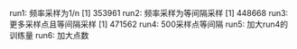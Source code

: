 run1: 频率采样为1/n [1] 353961
run2: 频率采样为等间隔采样 [1] 448668
run3: 更多采样点且等间隔采样 [1] 471562
run4: 500采样点等间隔
run5: 加大run4的训练量
run6: 加大点数